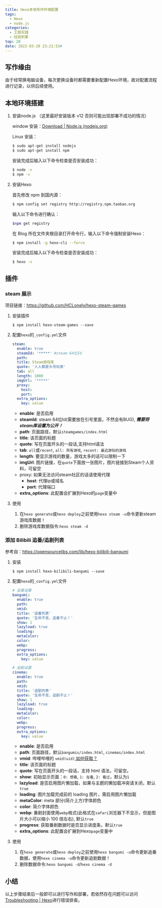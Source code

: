 ```yaml
---
title: Hexo本地写作环境配置
tags:
  - Hexo
  - node.js
categories:
  - 工程实践
  - 经验积累
top: 20
date: 2022-03-20 23:21:53# 
---
```


## 写作缘由

由于经常换电脑设备，每次更换设备时都需要重新配置Hexo环境，故对配置流程进行记录，以供后续使用。

<!--more-->

## 本地环境搭建

1. 安装node.js （这里最好安装版本 v12 否则可能出现部署不成功的情况）

   window 安装：[Download | Node.js (nodejs.org)](https://nodejs.org/en/download/)

   Linux 安装：

   ```sh
   $ sudo apt-get install nodejs
   $ sudo apt-get install npm
   ```

   安装完成后输入以下命令检查是否安装成功：

   ```sh
   $ node -v
   $ npm -v
   ```

   

2. 安装Hexo

   首先修改 npm 到国内源：

   ```sh
   $ npm config set registry http://registry.npm.taobao.org
   ```

   输入以下命令进行确认：

   ```sh
   $npm get registry
   ```

   在 Blog 所在文件夹根目录打开命令行，输入以下命令强制安装Hexo：

   ```sh
   $ npm install -g hexo-cli --force
   ```

   安装完成后输入以下命令检查是否安装成功：

   ```sh
   $ hexo -v
   ```



## 插件

### steam 展示

项目链接：https://github.com/HCLonely/hexo-steam-games

1. 安装插件

   ```shell
   $ npm install hexo-steam-games --save
   ```



2. 配置`hexo`的`_config.yml`文件

   ```yaml
   steam:
     enable: true
     steamId: '*****' #steam 64位Id
     path:
     title: Steam游戏库
     quote: '人人都是头号玩家'
     tab: all
     length: 1000
     imgUrl: '*****'
     proxy:
       host:
       port:
     extra_options:
       key: value
   ```

   - **enable**: 是否启用
   - **steamId**: steam 64位Id(需要放在引号里面，不然会有BUG), ***需要将steam库设置为公开！***
   - **path**: 页面路径，默认`steamgames/index.html`
   - **title**: 该页面的标题
   - **quote**: 写在页面开头的一段话,支持html语法
   - **tab**: `all`或`recent`, `all: 所有游戏`, `recent: 最近游玩的游戏`
   - **length**: 要显示游戏的数量，游戏太多的话可以限制一下
   - **imgUrl**: 图片链接，在`quote`下面放一张图片，图片链接到Steam个人资料，可留空
   - proxy: 如果无法访问steam社区的话请使用代理
     - **host**: 代理ip或域名
     - **port**: 代理端口
   - **extra_options**: 此配置会扩展到Hexo的`page`变量中

3. 使用

   1. 在`hexo generate`或`hexo deploy`之前使用`hexo steam -u`命令更新steam游戏库数据！
   2. 删除游戏库数据指令:`hexo steam -d`

### 添加 Bilibili 追番/追剧列表

参考自：https://opensourcelibs.com/lib/hexo-bilibili-bangumi

1. 安装

   ```shell
   $ npm install hexo-bilibili-bangumi --save
   ```

2. 配置`hexo`的`_config.yml`文件

   ```yaml
   # 追番设置
   bangumi:
     enable: true
     path:
     vmid:
     title: '追番列表'
     quote: '生命不息，追番不止！'
     show: 1
     lazyload: true
     loading:
     metaColor:
     color:
     webp:
     progress:
     extra_options:
       key: value
   
   # 追剧设置
   cinema:
     enable: true
     path:
     vmid:
     title: '追剧列表'
     quote: '生命不息，追剧不止！'
     show: 1
     lazyload: true
     loading:
     metaColor:
     color:
     webp:
     progress:
     extra_options:
       key: value
   ```

   - **enable**: 是否启用
   - **path**: 页面路径，默认`bangumis/index.html`, `cinemas/index.html`
   - **vmid**: 哔哩哔哩的 `vmid(uid)`,[如何获取？](https://opensourcelibs.com/lib/hexo-bilibili-bangumi#获取uid)
   - **title**: 该页面的标题
   - **quote**: 写在页面开头的一段话，支持 html 语法，可留空。
   - **show**: 初始显示页面：`0: 想看`, `1: 在看`, `2: 看过`，默认为`1`
   - **lazyload**: 是否启用图片懒加载，如果与主题的懒加载冲突请关闭，默认`true`
   - **loading**: 图片加载完成前的 loading 图片，需启用图片懒加载
   - **metaColor**: meta 部分(简介上方)字体颜色
   - **color**: 简介字体颜色
   - **webp**: 番剧封面使用`webp`格式(此格式在`safari`浏览器下不显示，但是图片大小可以缩小 100 倍左右), 默认`true`
   - **progress**: 获取番剧数据时是否显示进度条，默认`true`
   - **extra_options**: 此配置会扩展到Hexo`page`变量中

3. 使用

   1. 在`hexo generate`或`hexo deploy`之前使用`hexo bangumi -u`命令更新追番数据，使用`hexo cinema -u`命令更新追剧数据！
   2. 删除数据命令:`hexo bangumi -d`/`hexo cinema -d`

## 小结

以上步骤结束后一般即可以进行写作和部署，若依然存在问题可以访问[Troubleshooting | Hexo](https://hexo.io/docs/troubleshooting.html)进行错误排查。

